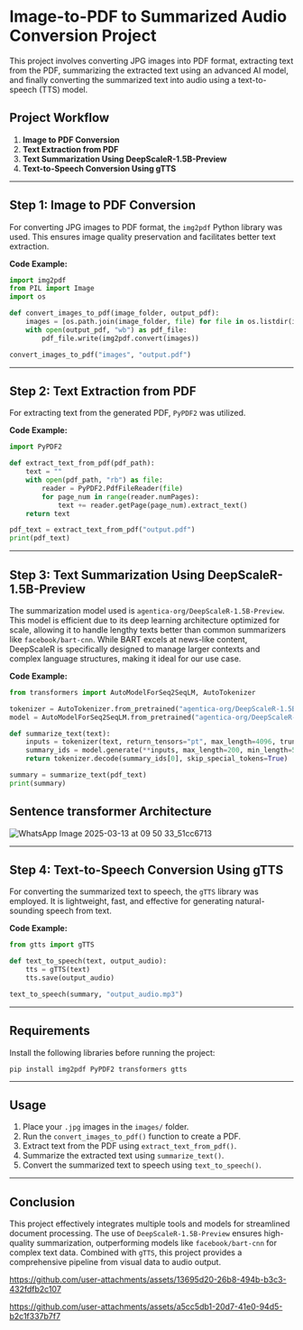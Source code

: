# Image-to-PDF to Summarized Audio Conversion Project

This project involves converting JPG images into PDF format, extracting text from the PDF, summarizing the extracted text using an advanced AI model, and finally converting the summarized text into audio using a text-to-speech (TTS) model.

## Project Workflow
1. **Image to PDF Conversion**
2. **Text Extraction from PDF**
3. **Text Summarization Using DeepScaleR-1.5B-Preview**
4. **Text-to-Speech Conversion Using gTTS**

---

## Step 1: Image to PDF Conversion

For converting JPG images to PDF format, the `img2pdf` Python library was used. This ensures image quality preservation and facilitates better text extraction.

**Code Example:**
```python
import img2pdf
from PIL import Image
import os

def convert_images_to_pdf(image_folder, output_pdf):
    images = [os.path.join(image_folder, file) for file in os.listdir(image_folder) if file.endswith(".jpg")]
    with open(output_pdf, "wb") as pdf_file:
        pdf_file.write(img2pdf.convert(images))

convert_images_to_pdf("images", "output.pdf")
```

---

## Step 2: Text Extraction from PDF

For extracting text from the generated PDF, `PyPDF2` was utilized.

**Code Example:**
```python
import PyPDF2

def extract_text_from_pdf(pdf_path):
    text = ""
    with open(pdf_path, "rb") as file:
        reader = PyPDF2.PdfFileReader(file)
        for page_num in range(reader.numPages):
            text += reader.getPage(page_num).extract_text()
    return text

pdf_text = extract_text_from_pdf("output.pdf")
print(pdf_text)
```

---

## Step 3: Text Summarization Using DeepScaleR-1.5B-Preview

The summarization model used is `agentica-org/DeepScaleR-1.5B-Preview`. This model is efficient due to its deep learning architecture optimized for scale, allowing it to handle lengthy texts better than common summarizers like `facebook/bart-cnn`. While BART excels at news-like content, DeepScaleR is specifically designed to manage larger contexts and complex language structures, making it ideal for our use case.

**Code Example:**
```python
from transformers import AutoModelForSeq2SeqLM, AutoTokenizer

tokenizer = AutoTokenizer.from_pretrained("agentica-org/DeepScaleR-1.5B-Preview")
model = AutoModelForSeq2SeqLM.from_pretrained("agentica-org/DeepScaleR-1.5B-Preview")

def summarize_text(text):
    inputs = tokenizer(text, return_tensors="pt", max_length=4096, truncation=True)
    summary_ids = model.generate(**inputs, max_length=200, min_length=50, length_penalty=2.0)
    return tokenizer.decode(summary_ids[0], skip_special_tokens=True)

summary = summarize_text(pdf_text)
print(summary)
```

## **Sentence transformer Architecture**

![WhatsApp Image 2025-03-13 at 09 50 33_51cc6713](https://github.com/user-attachments/assets/ea96368c-ef88-4efa-96a8-1bb5d894957a)


---

## Step 4: Text-to-Speech Conversion Using gTTS

For converting the summarized text to speech, the `gTTS` library was employed. It is lightweight, fast, and effective for generating natural-sounding speech from text.

**Code Example:**
```python
from gtts import gTTS

def text_to_speech(text, output_audio):
    tts = gTTS(text)
    tts.save(output_audio)

text_to_speech(summary, "output_audio.mp3")
```

---

## Requirements
Install the following libraries before running the project:
```
pip install img2pdf PyPDF2 transformers gtts
```

---

## Usage
1. Place your `.jpg` images in the `images/` folder.
2. Run the `convert_images_to_pdf()` function to create a PDF.
3. Extract text from the PDF using `extract_text_from_pdf()`.
4. Summarize the extracted text using `summarize_text()`.
5. Convert the summarized text to speech using `text_to_speech()`.

---

## Conclusion
This project effectively integrates multiple tools and models for streamlined document processing. The use of `DeepScaleR-1.5B-Preview` ensures high-quality summarization, outperforming models like `facebook/bart-cnn` for complex text data. Combined with `gTTS`, this project provides a comprehensive pipeline from visual data to audio output.



https://github.com/user-attachments/assets/13695d20-26b8-494b-b3c3-432fdfb2c107


https://github.com/user-attachments/assets/a5cc5db1-20d7-41e0-94d5-b2c1f337b7f7


